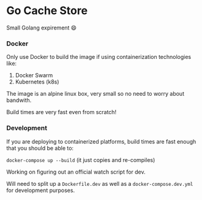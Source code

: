 # Go Cache Store

Small Golang expirement :smile:

### Docker

Only use Docker to build the image if using containerization technologies like:

1. Docker Swarm
2. Kubernetes (k8s)

The image is an alpine linux box, very small so no need to worry about bandwith.

Build times are very fast even from scratch!

### Development

If you are deploying to containerized platforms, build times are fast enough that you should be able to:

`docker-compose up --build` (it just copies and re-compiles)

Working on figuring out an official watch script for dev.

Will need to split up a `Dockerfile.dev` as well as a `docker-compose.dev.yml` for development purposes.

